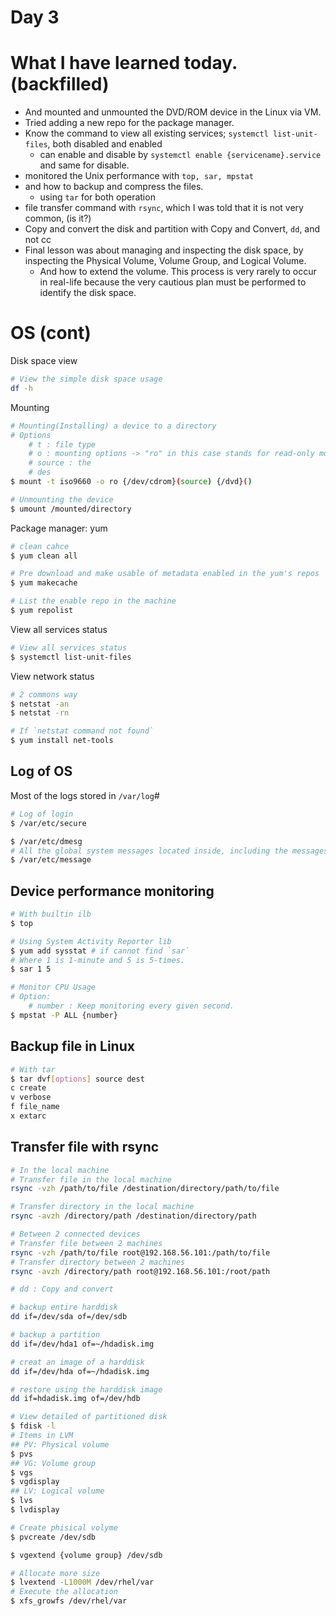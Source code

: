 # Day 3

# What I have learned today. (backfilled)

- And mounted and unmounted the DVD/ROM device in the Linux via VM.
- Tried adding a new repo for the package manager.
- Know the command to view all existing services; `systemctl list-unit-files`, both disabled and enabled
  - can enable and disable by `systemctl enable {servicename}.service` and same for disable.
- monitored the Unix performance with `top, sar, mpstat`
- and how to backup and compress the files.
  - using `tar` for both operation
- file transfer command with `rsync`, which I was told that it is not very common, (is it?)
- Copy and convert the disk and partition with Copy and Convert, `dd`, and not cc
- Final lesson was about managing and inspecting the disk space, by inspecting the Physical Volume, Volume Group, and Logical Volume.
  - And how to extend the volume. This process is very rarely to occur in real-life because the very cautious plan must be performed to identify the disk space.

# OS (cont)

Disk space view

```bash
# View the simple disk space usage
df -h
```

Mounting

```bash
# Mounting(Installing) a device to a directory
# Options
	# t : file type
	# o : mounting options -> "ro" in this case stands for read-only mount
	# source : the
	# des
$ mount -t iso9660 -o ro {/dev/cdrom}(source) {/dvd}()

# Unmounting the device
$ umount /mounted/directory
```

Package manager: yum

```bash
# clean cahce
$ yum clean all

# Pre download and make usable of metadata enabled in the yum's repos
$ yum makecache

# List the enable repo in the machine
$ yum repolist

```

View all services status

```bash
# View all services status
$ systemctl list-unit-files
```

View network status

```bash
# 2 commons way
$ netstat -an
$ netstat -rn

# If `netstat command not found`
$ yum install net-tools
```

## Log of OS

Most of the logs stored in `/var/log`#

```bash
# Log of login
$ /var/etc/secure

$ /var/etc/dmesg
# All the global system messages located inside, including the messages that are logged during system startup
$ /var/etc/message
```

## Device performance monitoring

```bash
# With builtin ilb
$ top

# Using System Activity Reporter lib
$ yum add sysstat # if cannot find `sar`
# Where 1 is 1-minute and 5 is 5-times.
$ sar 1 5

# Monitor CPU Usage
# Option:
	# number : Keep monitoring every given second.
$ mpstat -P ALL {number}

```

## Backup file in Linux

```bash
# With tar
$ tar dvf[options] source dest
c create
v verbose
f file_name
x extarc
```

## Transfer file with rsync

```bash
# In the local machine
# Transfer file in the local machine
rsync -vzh /path/to/file /destination/directory/path/to/file

# Transfer directory in the local machine
rsync -avzh /directory/path /destination/directory/path

# Between 2 connected devices
# Transfer file between 2 machines
rsync -vzh /path/to/file root@192.168.56.101:/path/to/file
# Transfer directory between 2 machines
rsync -avzh /directory/path root@192.168.56.101:/root/path
```

```bash
# dd : Copy and convert

# backup entire harddisk
dd if=/dev/sda of=/dev/sdb

# backup a partition
dd if=/dev/hda1 of=~/hdadisk.img

# creat an image of a harddisk
dd if=/dev/hda of=~/hdadisk.img

# restore using the harddisk image
dd if=hdadisk.img of=/dev/hdb
```

```bash
# View detailed of partitioned disk
$ fdisk -l
# Items in LVM
## PV: Physical volume
$ pvs
## VG: Volume group
$ vgs
$ vgdisplay
## LV: Logical volume
$ lvs
$ lvdisplay

# Create phisical volyme
$ pvcreate /dev/sdb

$ vgextend {volume group} /dev/sdb

# Allocate more size
$ lvextend -L1000M /dev/rhel/var
# Execute the allocation
$ xfs_growfs /dev/rhel/var

```
